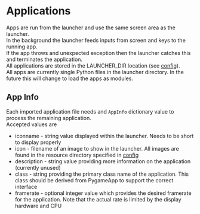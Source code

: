 # Applications
Apps are run from the launcher and use the same screen area as the launcher. <br />
In the background the launcher feeds inputs from screen and keys to the running app.<br /> 
If the app throws and unexpected exception then the launcher catches this and terminates the application.<br />
All applications are stored in the LAUNCHER_DIR location (see [config](Config.md)).<br />
All apps are currently single Python files in the launcher directory. In the future this will change to load the apps as modules.

## App Info
Each imported application file needs and `AppInfo` dictionary value to process the remaining application.<br />
Accepted values are
* iconname - string value displayed within the launcher. Needs to be short to display properly
* icon - filename of an image to show in the launcher. All images are found in the resource directory specified in [config](Config.md)
* description - string value providing more information on the application (currently unused)
* class - string providing the primary class name of the application. This class should be derived from PygameApp to support the correct interface
* framerate - optional integer value which provides the desired framerate for the application. Note that the actual rate is limited by the display hardware and CPU
